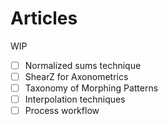 # Articles
WIP

- [ ] Normalized sums technique
- [ ] ShearZ for Axonometrics
- [ ] Taxonomy of Morphing Patterns
- [ ] Interpolation techniques
- [ ] Process workflow
